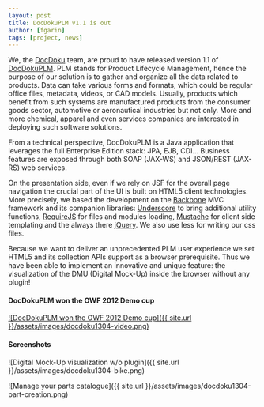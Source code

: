 ```yaml
---
layout: post
title: DocDokuPLM v1.1 is out
author: [fgarin]
tags: [project, news]
---
```


We, the [DocDoku](http://docdoku.com) team, are proud to have released version 1.1 of [DocDokuPLM](http://www.docdokuplm.com "DocDoku PLM").
PLM stands for Product Lifecycle Management, hence the purpose of our solution is to gather and organize all the data related to products.
Data can take various forms and formats, which could be regular office files, metadata, videos, or CAD models.
Usually, products which benefit from such systems are manufactured products from the consumer goods sector, automotive or aeronautical industries but not only. More and more chemical, apparel and even services companies are interested in deploying such software solutions.

From a technical perspective, DocDokuPLM is a Java application that leverages the full Enterprise Edition stack: JPA, EJB, CDI…
Business features are exposed through both SOAP (JAX-WS) and JSON/REST (JAX-RS) web services.

On the presentation side, even if we rely on JSF for the overall page navigation the crucial part of the UI is built on HTML5 client technologies. More precisely, we based the development on the [Backbone](http://backbonejs.org "Backbone.js") MVC framework and its companion libraries: [Underscore](http://underscorejs.org "Underscore.js") to bring additional utility functions, [RequireJS](http://requirejs.org "RequireJS") for files and modules loading, [Mustache](http://mustache.github.io "&#123;&#123; mustache }}") for client side templating and the always there [jQuery](http://jquery.com "jQuery"). We also use less for writing our css files.

Because we want to deliver an unprecedented PLM user experience we set HTML5 and its collection APIs support as a browser prerequisite.
Thus we have been able to implement an innovative and unique feature: the visualization of the DMU (Digital Mock-Up) inside the browser without any plugin!

#### DocDokuPLM won the OWF 2012 Demo cup

[![DocDokuPLM won the OWF 2012 Demo cup]({{ site.url }}/assets/images/docdoku1304-video.png)](http://player.vimeo.com/video/53506431)

#### Screenshots

![Digital Mock-Up visualization w/o plugin]({{ site.url }}/assets/images/docdoku1304-bike.png)

![Manage your parts catalogue]({{ site.url }}/assets/images/docdoku1304-part-creation.png)